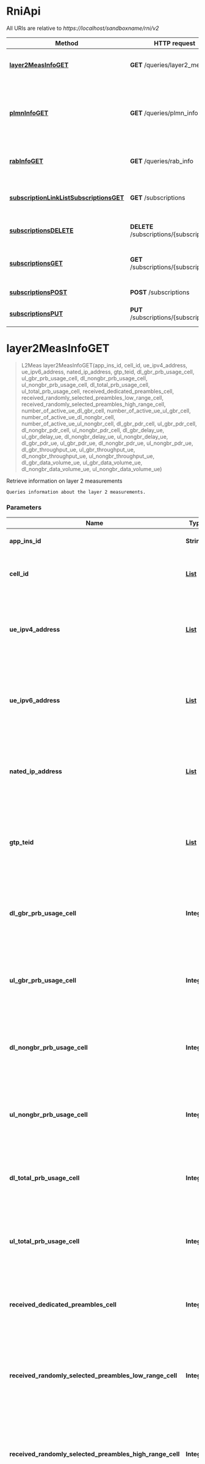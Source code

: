 # RniApi

All URIs are relative to *https://localhost/sandboxname/rni/v2*

Method | HTTP request | Description
------------- | ------------- | -------------
[**layer2MeasInfoGET**](RniApi.md#layer2MeasInfoGET) | **GET** /queries/layer2_meas | Retrieve information on layer 2 measurements
[**plmnInfoGET**](RniApi.md#plmnInfoGET) | **GET** /queries/plmn_info | Retrieve information on the underlying Mobile Network that the MEC application is associated to
[**rabInfoGET**](RniApi.md#rabInfoGET) | **GET** /queries/rab_info | Retrieve information on Radio Access Bearers
[**subscriptionLinkListSubscriptionsGET**](RniApi.md#subscriptionLinkListSubscriptionsGET) | **GET** /subscriptions | Retrieve information on subscriptions for notifications
[**subscriptionsDELETE**](RniApi.md#subscriptionsDELETE) | **DELETE** /subscriptions/{subscriptionId} | Cancel an existing subscription
[**subscriptionsGET**](RniApi.md#subscriptionsGET) | **GET** /subscriptions/{subscriptionId} | Retrieve information on current specific subscription
[**subscriptionsPOST**](RniApi.md#subscriptionsPOST) | **POST** /subscriptions | Create a new subscription
[**subscriptionsPUT**](RniApi.md#subscriptionsPUT) | **PUT** /subscriptions/{subscriptionId} | Modify an existing subscription


<a name="layer2MeasInfoGET"></a>
# **layer2MeasInfoGET**
> L2Meas layer2MeasInfoGET(app\_ins\_id, cell\_id, ue\_ipv4\_address, ue\_ipv6\_address, nated\_ip\_address, gtp\_teid, dl\_gbr\_prb\_usage\_cell, ul\_gbr\_prb\_usage\_cell, dl\_nongbr\_prb\_usage\_cell, ul\_nongbr\_prb\_usage\_cell, dl\_total\_prb\_usage\_cell, ul\_total\_prb\_usage\_cell, received\_dedicated\_preambles\_cell, received\_randomly\_selected\_preambles\_low\_range\_cell, received\_randomly\_selected\_preambles\_high\_range\_cell, number\_of\_active\_ue\_dl\_gbr\_cell, number\_of\_active\_ue\_ul\_gbr\_cell, number\_of\_active\_ue\_dl\_nongbr\_cell, number\_of\_active\_ue\_ul\_nongbr\_cell, dl\_gbr\_pdr\_cell, ul\_gbr\_pdr\_cell, dl\_nongbr\_pdr\_cell, ul\_nongbr\_pdr\_cell, dl\_gbr\_delay\_ue, ul\_gbr\_delay\_ue, dl\_nongbr\_delay\_ue, ul\_nongbr\_delay\_ue, dl\_gbr\_pdr\_ue, ul\_gbr\_pdr\_ue, dl\_nongbr\_pdr\_ue, ul\_nongbr\_pdr\_ue, dl\_gbr\_throughput\_ue, ul\_gbr\_throughput\_ue, dl\_nongbr\_throughput\_ue, ul\_nongbr\_throughput\_ue, dl\_gbr\_data\_volume\_ue, ul\_gbr\_data\_volume\_ue, dl\_nongbr\_data\_volume\_ue, ul\_nongbr\_data\_volume\_ue)

Retrieve information on layer 2 measurements

    Queries information about the layer 2 measurements.

### Parameters

Name | Type | Description  | Notes
------------- | ------------- | ------------- | -------------
 **app\_ins\_id** | **String**| Application instance identifier | [optional] [default to null]
 **cell\_id** | [**List**](../Models/String.md)| Comma separated list of E-UTRAN Cell Identities | [optional] [default to null]
 **ue\_ipv4\_address** | [**List**](../Models/String.md)| Comma separated list of IE IPv4 addresses as defined for the type for AssociateId | [optional] [default to null]
 **ue\_ipv6\_address** | [**List**](../Models/String.md)| Comma separated list of IE IPv6 addresses as defined for the type for AssociateId | [optional] [default to null]
 **nated\_ip\_address** | [**List**](../Models/String.md)| Comma separated list of IE NATed IP addresses as defined for the type for AssociateId | [optional] [default to null]
 **gtp\_teid** | [**List**](../Models/String.md)| Comma separated list of GTP TEID addresses as defined for the type for AssociateId | [optional] [default to null]
 **dl\_gbr\_prb\_usage\_cell** | **Integer**| PRB usage for downlink GBR traffic in percentage as defined in ETSI TS 136 314 | [optional] [default to null]
 **ul\_gbr\_prb\_usage\_cell** | **Integer**| PRB usage for uplink GBR traffic in percentage as defined in ETSI TS 136 314 | [optional] [default to null]
 **dl\_nongbr\_prb\_usage\_cell** | **Integer**| PRB usage for downlink non-GBR traffic in percentage as defined in ETSI TS 136 314 | [optional] [default to null]
 **ul\_nongbr\_prb\_usage\_cell** | **Integer**| PRB usage for uplink non-GBR traffic in percentage as defined in ETSI TS 136 314 | [optional] [default to null]
 **dl\_total\_prb\_usage\_cell** | **Integer**| PRB usage for total downlink traffic in percentage as defined in ETSI TS 136 314 | [optional] [default to null]
 **ul\_total\_prb\_usage\_cell** | **Integer**| PRB usage for total uplink traffic in percentage as defined in ETSI TS 136 314 | [optional] [default to null]
 **received\_dedicated\_preambles\_cell** | **Integer**| Received dedicated preambles in percentage as defined in ETSI TS 136 314 | [optional] [default to null]
 **received\_randomly\_selected\_preambles\_low\_range\_cell** | **Integer**| Received randomly selected preambles in the low range in percentage as defined in ETSI TS 136 314 | [optional] [default to null]
 **received\_randomly\_selected\_preambles\_high\_range\_cell** | **Integer**| Received rendomly selected preambles in the high range in percentage as defined in ETSI TS 136 314 | [optional] [default to null]
 **number\_of\_active\_ue\_dl\_gbr\_cell** | **Integer**| Number of active UEs with downlink GBR traffic as defined in ETSI TS 136 314 | [optional] [default to null]
 **number\_of\_active\_ue\_ul\_gbr\_cell** | **Integer**| Number of active UEs with uplink GBR traffic as defined in ETSI TS 136 314 | [optional] [default to null]
 **number\_of\_active\_ue\_dl\_nongbr\_cell** | **Integer**| Number of active UEs with downlink non-GBR traffic as defined in ETSI TS 136 314 | [optional] [default to null]
 **number\_of\_active\_ue\_ul\_nongbr\_cell** | **Integer**| Number of active UEs with uplink non-GBR traffic as defined in ETSI TS 136 314 | [optional] [default to null]
 **dl\_gbr\_pdr\_cell** | **Integer**| Packet discard rate for downlink GBR traffic in percentage as defined in ETSI TS 136 314 | [optional] [default to null]
 **ul\_gbr\_pdr\_cell** | **Integer**| Packet discard rate for uplink GBR traffic in percentage as defined in ETSI TS 136 314 | [optional] [default to null]
 **dl\_nongbr\_pdr\_cell** | **Integer**| Packet discard rate for downlink non-GBR traffic in percentage as defined in ETSI TS 136 314 | [optional] [default to null]
 **ul\_nongbr\_pdr\_cell** | **Integer**| Packet discard rate for uplink non-GBR traffic in percentage as defined in ETSI TS 136 314 | [optional] [default to null]
 **dl\_gbr\_delay\_ue** | **Integer**| Packet delay of downlink GBR traffic of a UE as defined in ETSI TS 136 314 | [optional] [default to null]
 **ul\_gbr\_delay\_ue** | **Integer**| Packet delay of uplink GBR traffic of a UE as defined in ETSI TS 136 314 | [optional] [default to null]
 **dl\_nongbr\_delay\_ue** | **Integer**| Packet delay of downlink non-GBR traffic of a UE as defined in ETSI TS 136 314 | [optional] [default to null]
 **ul\_nongbr\_delay\_ue** | **Integer**| Packet delay of uplink non-GBR traffic of a UE as defined in ETSI TS 136 314 | [optional] [default to null]
 **dl\_gbr\_pdr\_ue** | **Integer**| Packet discard rate of downlink GBR traffic of a UE in percentage as defined in ETSI TS 136 314 | [optional] [default to null]
 **ul\_gbr\_pdr\_ue** | **Integer**| Packet discard rate of uplink GBR traffic of a UE in percentage as defined in ETSI TS 136 314 | [optional] [default to null]
 **dl\_nongbr\_pdr\_ue** | **Integer**| Packet discard rate of downlink non-GBR traffic of a UE in percentage as defined in ETSI TS 136 314 | [optional] [default to null]
 **ul\_nongbr\_pdr\_ue** | **Integer**| Packet discard rate of uplink non-GBR traffic of a UE in percentage as defined in ETSI TS 136 314 | [optional] [default to null]
 **dl\_gbr\_throughput\_ue** | **Integer**| Scheduled throughput of downlink GBR traffic of a UE as defined in ETSI TS 136 314 | [optional] [default to null]
 **ul\_gbr\_throughput\_ue** | **Integer**| Scheduled throughput of uplink GBR traffic of a UE as defined in ETSI TS 136 314 | [optional] [default to null]
 **dl\_nongbr\_throughput\_ue** | **Integer**| Scheduled throughput of downlink non-GBR traffic of a UE as defined in ETSI TS 136 314 | [optional] [default to null]
 **ul\_nongbr\_throughput\_ue** | **Integer**| Scheduled throughput of uplink non-GBR traffic of a UE as defined in ETSI TS 136 314 | [optional] [default to null]
 **dl\_gbr\_data\_volume\_ue** | **Integer**| Data volume of downlink GBR traffic of a UE as defined in ETSI TS 136 314 | [optional] [default to null]
 **ul\_gbr\_data\_volume\_ue** | **Integer**| Data volume of uplink GBR traffic of a UE as defined in ETSI TS 136 314 | [optional] [default to null]
 **dl\_nongbr\_data\_volume\_ue** | **Integer**| Data volume of downlink non-GBR traffic of a UE as defined in ETSI TS 136 314 | [optional] [default to null]
 **ul\_nongbr\_data\_volume\_ue** | **Integer**| Data volume of uplink non-GBR traffic of a UE as defined in ETSI TS 136 314 | [optional] [default to null]

### Return type

[**L2Meas**](../Models/L2Meas.md)

### Authorization

No authorization required

### HTTP request headers

- **Content-Type**: Not defined
- **Accept**: application/json, application/problem+json

<a name="plmnInfoGET"></a>
# **plmnInfoGET**
> PlmnInfo plmnInfoGET(app\_ins\_id)

Retrieve information on the underlying Mobile Network that the MEC application is associated to

    Queries information about the Mobile Network

### Parameters

Name | Type | Description  | Notes
------------- | ------------- | ------------- | -------------
 **app\_ins\_id** | [**List**](../Models/String.md)| Comma separated list of Application instance identifiers | [default to null]

### Return type

[**PlmnInfo**](../Models/PlmnInfo.md)

### Authorization

No authorization required

### HTTP request headers

- **Content-Type**: Not defined
- **Accept**: application/json, application/problem+json

<a name="rabInfoGET"></a>
# **rabInfoGET**
> RabInfo rabInfoGET(app\_ins\_id, cell\_id, ue\_ipv4\_address, ue\_ipv6\_address, nated\_ip\_address, gtp\_teid, erab\_id, qci, erab\_mbr\_dl, erab\_mbr\_ul, erab\_gbr\_dl, erab\_gbr\_ul)

Retrieve information on Radio Access Bearers

    Queries information about the Radio Access Bearers

### Parameters

Name | Type | Description  | Notes
------------- | ------------- | ------------- | -------------
 **app\_ins\_id** | **String**| Application instance identifier | [optional] [default to null]
 **cell\_id** | [**List**](../Models/String.md)| Comma separated list of E-UTRAN Cell Identities | [optional] [default to null]
 **ue\_ipv4\_address** | [**List**](../Models/String.md)| Comma separated list of IE IPv4 addresses as defined for the type for AssociateId | [optional] [default to null]
 **ue\_ipv6\_address** | [**List**](../Models/String.md)| Comma separated list of IE IPv6 addresses as defined for the type for AssociateId | [optional] [default to null]
 **nated\_ip\_address** | [**List**](../Models/String.md)| Comma separated list of IE NATed IP addresses as defined for the type for AssociateId | [optional] [default to null]
 **gtp\_teid** | [**List**](../Models/String.md)| Comma separated list of GTP TEID addresses as defined for the type for AssociateId | [optional] [default to null]
 **erab\_id** | **Integer**| E-RAB identifier | [optional] [default to null]
 **qci** | **Integer**| QoS Class Identifier as defined in ETSI TS 123 401 | [optional] [default to null]
 **erab\_mbr\_dl** | **Integer**| Maximum downlink E-RAB Bit Rate as defined in ETSI TS 123 401 | [optional] [default to null]
 **erab\_mbr\_ul** | **Integer**| Maximum uplink E-RAB Bit Rate as defined in ETSI TS 123 401 | [optional] [default to null]
 **erab\_gbr\_dl** | **Integer**| Guaranteed downlink E-RAB Bit Rate as defined in ETSI TS 123 401 | [optional] [default to null]
 **erab\_gbr\_ul** | **Integer**| Guaranteed uplink E-RAB Bit Rate as defined in ETSI TS 123 401 | [optional] [default to null]

### Return type

[**RabInfo**](../Models/RabInfo.md)

### Authorization

No authorization required

### HTTP request headers

- **Content-Type**: Not defined
- **Accept**: application/json, application/problem+json

<a name="subscriptionLinkListSubscriptionsGET"></a>
# **subscriptionLinkListSubscriptionsGET**
> SubscriptionLinkList subscriptionLinkListSubscriptionsGET(subscription\_type)

Retrieve information on subscriptions for notifications

    Queries information on subscriptions for notifications

### Parameters

Name | Type | Description  | Notes
------------- | ------------- | ------------- | -------------
 **subscription\_type** | **String**| Filter on a specific subscription type. Permitted values: cell_change, rab_est, rab_mod, rab_rel, meas_rep_ue, nr_meas_rep_ue, timing_advance_ue, ca_reconf, s1_bearer. | [optional] [default to null]

### Return type

[**SubscriptionLinkList**](../Models/SubscriptionLinkList.md)

### Authorization

No authorization required

### HTTP request headers

- **Content-Type**: Not defined
- **Accept**: application/json, application/problem+json

<a name="subscriptionsDELETE"></a>
# **subscriptionsDELETE**
> subscriptionsDELETE(subscriptionId)

Cancel an existing subscription

    Cancels an existing subscription, identified by its self-referring URI returned on creation (initial POST)

### Parameters

Name | Type | Description  | Notes
------------- | ------------- | ------------- | -------------
 **subscriptionId** | **URI**| Subscription Id, specifically the \&quot;Self-referring URI\&quot; returned in the subscription request | [default to null]

### Return type

null (empty response body)

### Authorization

No authorization required

### HTTP request headers

- **Content-Type**: Not defined
- **Accept**: application/problem+json

<a name="subscriptionsGET"></a>
# **subscriptionsGET**
> InlineSubscription subscriptionsGET(subscriptionId)

Retrieve information on current specific subscription

    Queries information about an existing subscription, identified by its self-referring URI returned on creation (initial POST)

### Parameters

Name | Type | Description  | Notes
------------- | ------------- | ------------- | -------------
 **subscriptionId** | **URI**| Subscription Id, specifically the \&quot;Self-referring URI\&quot; returned in the subscription request | [default to null]

### Return type

[**InlineSubscription**](../Models/InlineSubscription.md)

### Authorization

No authorization required

### HTTP request headers

- **Content-Type**: Not defined
- **Accept**: application/json, application/problem+json

<a name="subscriptionsPOST"></a>
# **subscriptionsPOST**
> InlineSubscription subscriptionsPOST(InlineSubscription)

Create a new subscription

    Creates a new subscription to Radio Network Information notifications

### Parameters

Name | Type | Description  | Notes
------------- | ------------- | ------------- | -------------
 **InlineSubscription** | [**InlineSubscription**](../Models/InlineSubscription.md)| Subscription to be created |

### Return type

[**InlineSubscription**](../Models/InlineSubscription.md)

### Authorization

No authorization required

### HTTP request headers

- **Content-Type**: application/json
- **Accept**: application/json, application/problem+json

<a name="subscriptionsPUT"></a>
# **subscriptionsPUT**
> InlineSubscription subscriptionsPUT(subscriptionId, InlineSubscription)

Modify an existing subscription

    Updates an existing subscription, identified by its self-referring URI returned on creation (initial POST)

### Parameters

Name | Type | Description  | Notes
------------- | ------------- | ------------- | -------------
 **subscriptionId** | **URI**| Subscription Id, specifically the \&quot;Self-referring URI\&quot; returned in the subscription request | [default to null]
 **InlineSubscription** | [**InlineSubscription**](../Models/InlineSubscription.md)| Subscription to be modified |

### Return type

[**InlineSubscription**](../Models/InlineSubscription.md)

### Authorization

No authorization required

### HTTP request headers

- **Content-Type**: application/json
- **Accept**: application/json, application/problem+json

